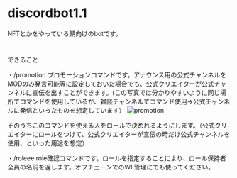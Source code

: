# discordbot1.1
NFTとかをやっている鯖向けのbotです。
#

できること

・/promotion プロモーションコマンドです。アナウンス用の公式チャンネルをMODのみ発言可能等に設定しておいた場合でも、公式クリエイターが公式チャンネルに宣伝を出すことができます。(この写真では分かりやすいように同じ場所でコマンドを使用しているが、雑談チャンネルでコマンド使用→公式チャンネルに発信といったものを想定しています）
![promotion](https://user-images.githubusercontent.com/108645246/232203110-e89e4abc-b8fe-4277-b0b4-4bb64594bad2.png)

そのうちこのコマンドを使える人をロールで決めれるようにします。（公式クリエイターにロールをつけて、公式クリエイターが宣伝の時だけ公式チャンネルを使用、といった用途を想定）

・/roleee role確認コマンドです。ロールを指定することにより、ロール保持者全員の名前を返します。オフチェーンでのWL管理にでも使ってください。
